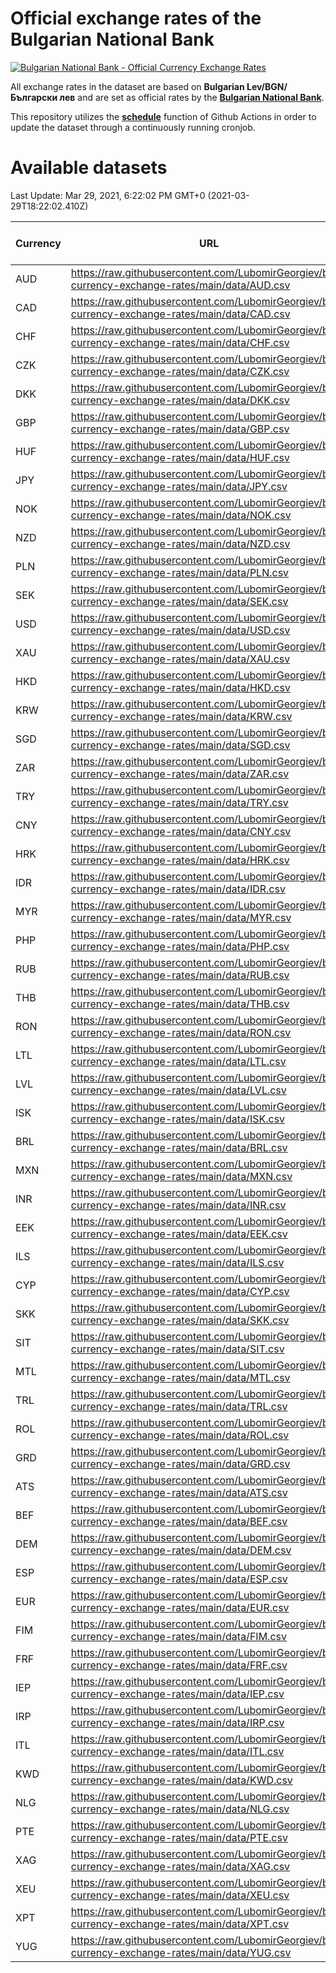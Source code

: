 # Official exchange rates of the Bulgarian National Bank

[![Bulgarian National Bank - Official Currency Exchange Rates](https://github.com/LubomirGeorgiev/bnb-currency-exchange-rates/actions/workflows/main.yml/badge.svg?branch=main)](https://github.com/LubomirGeorgiev/bnb-currency-exchange-rates/actions/workflows/main.yml)

All exchange rates in the dataset are based on **Bulgarian Lev/BGN/Български лев** and are set as official rates by the [**Bulgarian National Bank**](https://www.bnb.bg/Statistics/StExternalSector/StExchangeRates/StERForeignCurrencies/index.htm).

This repository utilizes the [**schedule**](https://docs.github.com/en/actions/reference/events-that-trigger-workflows) function of Github Actions in order to update the dataset through a continuously running cronjob.

# Available datasets

<!-- START LINKS (DO NOT EVER FU*ING DELETE THIS COMMENT FOR THE LOVE OF YOUR LIFE!!! IF YOU ARE CURIOS HOW IT WORKS, YOU CAN HAVE A LOOK AT ./src/updateReadme.ts) -->

Last Update: Mar 29, 2021, 6:22:02 PM GMT+0 (2021-03-29T18:22:02.410Z)

| Currency | URL                                                                                             | Number of records |
| -------- | ----------------------------------------------------------------------------------------------- | ----------------- |
| AUD      | https://raw.githubusercontent.com/LubomirGeorgiev/bnb-currency-exchange-rates/main/data/AUD.csv | 5583              |
| CAD      | https://raw.githubusercontent.com/LubomirGeorgiev/bnb-currency-exchange-rates/main/data/CAD.csv | 5583              |
| CHF      | https://raw.githubusercontent.com/LubomirGeorgiev/bnb-currency-exchange-rates/main/data/CHF.csv | 5583              |
| CZK      | https://raw.githubusercontent.com/LubomirGeorgiev/bnb-currency-exchange-rates/main/data/CZK.csv | 5583              |
| DKK      | https://raw.githubusercontent.com/LubomirGeorgiev/bnb-currency-exchange-rates/main/data/DKK.csv | 5583              |
| GBP      | https://raw.githubusercontent.com/LubomirGeorgiev/bnb-currency-exchange-rates/main/data/GBP.csv | 5583              |
| HUF      | https://raw.githubusercontent.com/LubomirGeorgiev/bnb-currency-exchange-rates/main/data/HUF.csv | 5583              |
| JPY      | https://raw.githubusercontent.com/LubomirGeorgiev/bnb-currency-exchange-rates/main/data/JPY.csv | 5583              |
| NOK      | https://raw.githubusercontent.com/LubomirGeorgiev/bnb-currency-exchange-rates/main/data/NOK.csv | 5583              |
| NZD      | https://raw.githubusercontent.com/LubomirGeorgiev/bnb-currency-exchange-rates/main/data/NZD.csv | 5583              |
| PLN      | https://raw.githubusercontent.com/LubomirGeorgiev/bnb-currency-exchange-rates/main/data/PLN.csv | 5583              |
| SEK      | https://raw.githubusercontent.com/LubomirGeorgiev/bnb-currency-exchange-rates/main/data/SEK.csv | 5583              |
| USD      | https://raw.githubusercontent.com/LubomirGeorgiev/bnb-currency-exchange-rates/main/data/USD.csv | 5583              |
| XAU      | https://raw.githubusercontent.com/LubomirGeorgiev/bnb-currency-exchange-rates/main/data/XAU.csv | 5581              |
| HKD      | https://raw.githubusercontent.com/LubomirGeorgiev/bnb-currency-exchange-rates/main/data/HKD.csv | 5322              |
| KRW      | https://raw.githubusercontent.com/LubomirGeorgiev/bnb-currency-exchange-rates/main/data/KRW.csv | 5322              |
| SGD      | https://raw.githubusercontent.com/LubomirGeorgiev/bnb-currency-exchange-rates/main/data/SGD.csv | 5322              |
| ZAR      | https://raw.githubusercontent.com/LubomirGeorgiev/bnb-currency-exchange-rates/main/data/ZAR.csv | 5322              |
| TRY      | https://raw.githubusercontent.com/LubomirGeorgiev/bnb-currency-exchange-rates/main/data/TRY.csv | 4083              |
| CNY      | https://raw.githubusercontent.com/LubomirGeorgiev/bnb-currency-exchange-rates/main/data/CNY.csv | 3999              |
| HRK      | https://raw.githubusercontent.com/LubomirGeorgiev/bnb-currency-exchange-rates/main/data/HRK.csv | 3999              |
| IDR      | https://raw.githubusercontent.com/LubomirGeorgiev/bnb-currency-exchange-rates/main/data/IDR.csv | 3999              |
| MYR      | https://raw.githubusercontent.com/LubomirGeorgiev/bnb-currency-exchange-rates/main/data/MYR.csv | 3999              |
| PHP      | https://raw.githubusercontent.com/LubomirGeorgiev/bnb-currency-exchange-rates/main/data/PHP.csv | 3999              |
| RUB      | https://raw.githubusercontent.com/LubomirGeorgiev/bnb-currency-exchange-rates/main/data/RUB.csv | 3999              |
| THB      | https://raw.githubusercontent.com/LubomirGeorgiev/bnb-currency-exchange-rates/main/data/THB.csv | 3999              |
| RON      | https://raw.githubusercontent.com/LubomirGeorgiev/bnb-currency-exchange-rates/main/data/RON.csv | 3958              |
| LTL      | https://raw.githubusercontent.com/LubomirGeorgiev/bnb-currency-exchange-rates/main/data/LTL.csv | 3762              |
| LVL      | https://raw.githubusercontent.com/LubomirGeorgiev/bnb-currency-exchange-rates/main/data/LVL.csv | 3511              |
| ISK      | https://raw.githubusercontent.com/LubomirGeorgiev/bnb-currency-exchange-rates/main/data/ISK.csv | 3455              |
| BRL      | https://raw.githubusercontent.com/LubomirGeorgiev/bnb-currency-exchange-rates/main/data/BRL.csv | 3326              |
| MXN      | https://raw.githubusercontent.com/LubomirGeorgiev/bnb-currency-exchange-rates/main/data/MXN.csv | 3326              |
| INR      | https://raw.githubusercontent.com/LubomirGeorgiev/bnb-currency-exchange-rates/main/data/INR.csv | 3073              |
| EEK      | https://raw.githubusercontent.com/LubomirGeorgiev/bnb-currency-exchange-rates/main/data/EEK.csv | 3015              |
| ILS      | https://raw.githubusercontent.com/LubomirGeorgiev/bnb-currency-exchange-rates/main/data/ILS.csv | 2568              |
| CYP      | https://raw.githubusercontent.com/LubomirGeorgiev/bnb-currency-exchange-rates/main/data/CYP.csv | 2257              |
| SKK      | https://raw.githubusercontent.com/LubomirGeorgiev/bnb-currency-exchange-rates/main/data/SKK.csv | 2249              |
| SIT      | https://raw.githubusercontent.com/LubomirGeorgiev/bnb-currency-exchange-rates/main/data/SIT.csv | 2005              |
| MTL      | https://raw.githubusercontent.com/LubomirGeorgiev/bnb-currency-exchange-rates/main/data/MTL.csv | 1996              |
| TRL      | https://raw.githubusercontent.com/LubomirGeorgiev/bnb-currency-exchange-rates/main/data/TRL.csv | 1500              |
| ROL      | https://raw.githubusercontent.com/LubomirGeorgiev/bnb-currency-exchange-rates/main/data/ROL.csv | 1364              |
| GRD      | https://raw.githubusercontent.com/LubomirGeorgiev/bnb-currency-exchange-rates/main/data/GRD.csv | 302               |
| ATS      | https://raw.githubusercontent.com/LubomirGeorgiev/bnb-currency-exchange-rates/main/data/ATS.csv | 0                 |
| BEF      | https://raw.githubusercontent.com/LubomirGeorgiev/bnb-currency-exchange-rates/main/data/BEF.csv | 0                 |
| DEM      | https://raw.githubusercontent.com/LubomirGeorgiev/bnb-currency-exchange-rates/main/data/DEM.csv | 0                 |
| ESP      | https://raw.githubusercontent.com/LubomirGeorgiev/bnb-currency-exchange-rates/main/data/ESP.csv | 0                 |
| EUR      | https://raw.githubusercontent.com/LubomirGeorgiev/bnb-currency-exchange-rates/main/data/EUR.csv | 0                 |
| FIM      | https://raw.githubusercontent.com/LubomirGeorgiev/bnb-currency-exchange-rates/main/data/FIM.csv | 0                 |
| FRF      | https://raw.githubusercontent.com/LubomirGeorgiev/bnb-currency-exchange-rates/main/data/FRF.csv | 0                 |
| IEP      | https://raw.githubusercontent.com/LubomirGeorgiev/bnb-currency-exchange-rates/main/data/IEP.csv | 0                 |
| IRP      | https://raw.githubusercontent.com/LubomirGeorgiev/bnb-currency-exchange-rates/main/data/IRP.csv | 0                 |
| ITL      | https://raw.githubusercontent.com/LubomirGeorgiev/bnb-currency-exchange-rates/main/data/ITL.csv | 0                 |
| KWD      | https://raw.githubusercontent.com/LubomirGeorgiev/bnb-currency-exchange-rates/main/data/KWD.csv | 0                 |
| NLG      | https://raw.githubusercontent.com/LubomirGeorgiev/bnb-currency-exchange-rates/main/data/NLG.csv | 0                 |
| PTE      | https://raw.githubusercontent.com/LubomirGeorgiev/bnb-currency-exchange-rates/main/data/PTE.csv | 0                 |
| XAG      | https://raw.githubusercontent.com/LubomirGeorgiev/bnb-currency-exchange-rates/main/data/XAG.csv | 0                 |
| XEU      | https://raw.githubusercontent.com/LubomirGeorgiev/bnb-currency-exchange-rates/main/data/XEU.csv | 0                 |
| XPT      | https://raw.githubusercontent.com/LubomirGeorgiev/bnb-currency-exchange-rates/main/data/XPT.csv | 0                 |
| YUG      | https://raw.githubusercontent.com/LubomirGeorgiev/bnb-currency-exchange-rates/main/data/YUG.csv | 0                 |

<!-- END LINKS (DO NOT EVER FU*ING DELETE THIS COMMENT FOR THE LOVE OF YOUR LIFE!!! IF YOU ARE CURIOS HOW IT WORKS, YOU CAN HAVE A LOOK AT ./src/updateReadme.ts) -->
